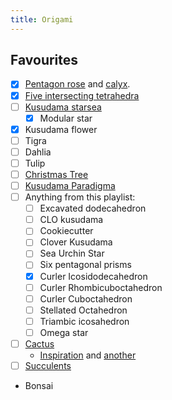 ```yaml
---
title: Origami
---
```


## Favourites
- [x] [Pentagon rose](https://www.youtube.com/watch?v=8YMgbtX7FZ8) and [calyx](https://www.youtube.com/watch?v=tocRa6D_iWM&ab_channel=TadashiMori-OrigamiTutorials).
- [x] [Five intersecting tetrahedra](https://www.youtube.com/watch?v=aT2UHxA4uRY&ab_channel=OrigamiwithJoNakashima)
- [ ] [Kusudama starsea](https://www.youtube.com/watch?v=u-71U6rs9Vg)
    - [x] Modular star
- [x] Kusudama flower
- [ ] Tigra
- [ ] Dahlia
- [ ] Tulip
- [ ] [Christmas Tree](https://www.youtube.com/watch?v=4kWS1q8zFFc&list=PL5jDTd07plNBkAhTmX7ZJjKJNEf-W579j&index=41&ab_channel=OrigamiwithJoNakashima)
- [ ] [Kusudama Paradigma](https://www.youtube.com/watch?v=ezabkkIq3ds&ab_channel=TadashiMori-OrigamiTutorials)
- [ ] Anything from this playlist:
    - [ ] Excavated dodecahedron
    - [ ] CLO kusudama
    - [ ] Cookiecutter
    - [ ] Clover Kusudama
    - [ ] Sea Urchin Star
    - [ ] Six pentagonal prisms
    - [x] Curler Icosidodecahedron
    - [ ] Curler Rhombicuboctahedron
    - [ ] Curler Cuboctahedron
    - [ ] Stellated Octahedron
    - [ ] Triambic icosahedron
    - [ ] Omega star
- [ ] [Cactus](https://www.youtube.com/watch?v=xXdIQGMCqBE&ab_channel=origamiaround)
    - [Inspiration](https://www.reddit.com/r/origami/comments/b52xvq/hello/) and [another](https://www.reddit.com/r/origami/comments/fjtoke/one_of_these_things/)
- [ ] [Succulents](https://www.youtube.com/watch?v=Op3b5pcDeEY&ab_channel=PaperKawaii-OrigamiTutorials)
- Bonsai
